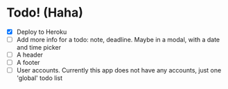 # Todo! (Haha)

- [x] Deploy to Heroku
- [ ] Add more info for a todo: note, deadline. Maybe in a modal, with a date and time picker
- [ ] A header
- [ ] A footer
- [ ] User accounts. Currently this app does not have any accounts, just one 'global' todo list
